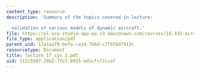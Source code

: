 ```yaml
---
content_type: resource
description: 'Summary of the topics covered in lecture:

  validation of various models of dynamic aircraft.'
file: https://ol-ocw-studio-app-qa.s3.amazonaws.com/courses/16-333-aircraft-stability-and-control-fall-2004/212c550726b27fcf8925ed1cfcf2cca7_lecture_17_sys_2.pdf
file_type: application/pdf
parent_uid: 12a1aaf9-be7a-ca1d-756d-c7f978d7513c
resourcetype: Document
title: lecture_17_sys_2.pdf
uid: 212c5507-26b2-7fcf-8925-ed1cfcf2cca7
---
```

